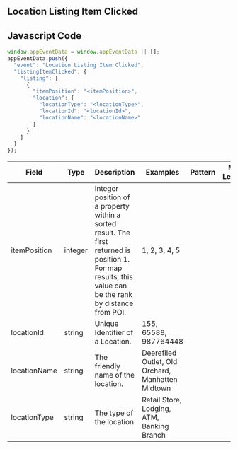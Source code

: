## Location Listing Item Clicked

## Javascript Code
```js
window.appEventData = window.appEventData || [];
appEventData.push({
  "event": "Location Listing Item Clicked",
  "listingItemClicked": {
    "listing": [
      {
        "itemPosition": "<itemPosition>",
        "location": {
          "locationType": "<locationType>",
          "locationId": "<locationId>",
          "locationName": "<locationName>"
        }
      }
    ]
  }
});
```

|Field|Type|Description|Examples|Pattern|Min Length|Max Length|Minimum|Maximum|Multiple Of|
| --- | --- | --- | --- | --- | --- | --- | --- | --- | --- |
|itemPosition|integer|Integer position of a property within a sorted result. The first returned is position 1. For map results, this value can be the rank by distance from POI.|1, 2, 3, 4, 5||||0|||
|locationId|string|Unique Identifier of a Location. |155, 65588, 987764448|||||||
|locationName|string|The friendly name of the location.|Deerefiled Outlet, Old Orchard, Manhatten Midtown|||||||
|locationType|string|The type of the location|Retail Store, Lodging, ATM, Banking Branch|||||||